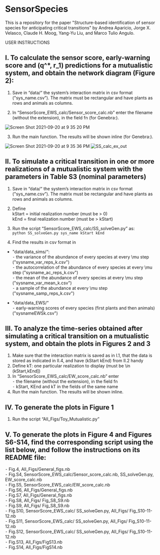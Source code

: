 # SensorSpecies

This is a repository for the paper "Structure-based identification of sensor species for anticipating critical transitions" by  Andrea Aparicio, Jorge X. Velasco, Claude H. Moog, Yang-Yu Liu, and Marco Tulio Angulo.

USER INSTRUCTIONS

##	I.	To calculate the sensor score, early-warning score and (q^*, r_1) predictions for a mutualistic system, and obtain the network diagram (Figure 2):
1.	Save in “data/“ the system’s interaction matrix in csv format ("sys_name.csv”). The matrix must be rectangular and have plants as rows and animals as columns.

3.	In “SensorScore_EWS_calc/Sensor_score_calc.nb” enter the filename (without the extension), in the field fn (for Genebra:).

![Screen Shot 2021-09-20 at 9 35 20 PM](https://user-images.githubusercontent.com/72633616/134099010-f72ca772-746c-4e3c-adc0-48b8815654ca.png)

3.	Run the main function. The results will be shown inline (for Genebra:).
	
![Screen Shot 2021-09-20 at 9 35 36 PM](https://user-images.githubusercontent.com/72633616/134099011-46e9a38f-5f73-4efe-ab70-0dfd65b06406.png)
![SS_calc_ex_out](https://user-images.githubusercontent.com/72633616/134098818-6158de3c-6140-4bc8-a72a-97620d2747f4.png)

##	II.	To simulate a critical transition in one or more realizations of a mutualistic system with the parameters in Table S3 (nominal parameters)		
1.	Save in “data/“ the system’s interaction matrix in csv format ("sys_name.csv”). The matrix must be rectangular and have plants as rows and animals as columns.

2.	Define     <br />
kStart  = initial realization number (must be > 0) <br />
kEnd = final realization number (must be > kStart)

3.	Run the script “SensorScore_EWS_calc/SS_solveGen.py” as:  
` python SS_solveGen.py sys_name kStart kEnd ` 

4.	Find the results in csv format in <br />
+	"data/data_sims/“:<br />
⁃	the variance of the abundance of every species at every \mu step ("sysname_var_reps_k.csv") <br />
⁃	the autocorrelation of the abundance of every species at every \mu step ("sysname_ac_reps_k.csv") <br />
⁃	the mean of the abundance of every species at every \mu step ("sysname_var_mean_k.csv") <br />
⁃	a sample of the abundance at every \mu step ("sysname_samp_reps_k.csv")

+	"data/data_EWS/"<br />
⁃	early-warning scores of every species (first plants and then animals) ("sysnameEWSk.csv") <br />

##	III.	To analyze the time-series obtained after simulating a critical transition on a mutualistic system, and obtain the plots in Figures 2 and 3

 1.	Make sure that the interaction matrix is saved as in I.1, that the data is stored as indicated in II.4, and have (kStart kEnd) from II.2 handy
 2.	Define kT: one particular realization to display (must be \in (kStart,kEnd])
 3.	In “SensorScore_EWS_calc/EW_score_calc.nb” enter <br />
     ⁃	the filename (without the extension), in the field fn 	<br />
     ⁃	kStart, KEnd and kT in the fields of the same name <br />
 4.	Run the main function. The results will be shown inline.

##	IV.	To generate the plots in Figure 1
 1.	Run the script “All_Figs/Toy_Mutualistic.py”

##	V.	To generate the plots in Figure 4 and Figures S6-S14, find the corresponding script using the list below, and follow the instructions on its README file:
 ⁃	Fig.4,      All_Figs/General_figs.nb    
 ⁃	Fig.S4,      SensorScore_EWS_calc/Sensor_score_calc.nb, SS_solveGen.py, EW_score_calc.nb    
 ⁃	Fig.S5,     SensorScore_EWS_calc/EW_score_calc.nb    
 ⁃	Fig.S6,     All_Figs/General_figs.nb    
 ⁃	Fig.S7,     All_Figs/General_figs.nb    
 ⁃	Fig.S8,     All_Figs/ Fig_S8_S9.nb    
 ⁃	Fig.S9,     All_Figs/ Fig_S8_S9.nb    
 ⁃	Fig.S10,     SensorScore_EWS_calc/ SS_solveGen.py, All_Figs/ Fig_S10-11-12.nb    
 ⁃	Fig.S11,     SensorScore_EWS_calc/ SS_solveGen.py, All_Figs/ Fig_S10-11-12.nb    
 ⁃	Fig.S12,     SensorScore_EWS_calc/ SS_solveGen.py, All_Figs/ Fig_S10-11-12.nb    
 ⁃	Fig.S13,     All_Figs/FigS13.nb    
 ⁃	Fig.S14,     All_Figs/FigS14.nb    

